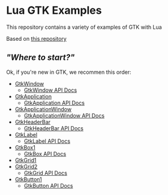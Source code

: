# Lua GTK Examples

This repository contains a variety of examples of GTK with Lua

Based on [this repository](https://github.com/gerito1/vala-gtk-examples)

## _"Where to start?"_

Ok, if you're new in GTK, we recommen this order:

  - [GtkWindow](GtkWindow.lua)
    * [GtkWindow API Docs][GtkWindow_API]
  - [GtkApplication](GtkApplication.lua)
    * [GtkApplication API Docs][GtkApplication_API]
  - [GtkApplicationWindow](GtkApplicationWindow.lua)
    * [GtkApplicationWindow API Docs][GtkApplicationWindow_API]
  - [GtkHeaderBar](GtkHeaderBar.lua)
    * [GtkHeaderBar API Docs][GtkHeaderBar_API]
  - [GtkLabel](GtkLabel.lua)
    * [GtkLabel API Docs][GtkLabel_API]
  - [GtkBox1](GtkBox1.lua)
    * [GtkBox API Docs][GtkBox_API]
  - [GtkGrid1](GtkGrid1.lua)
  - [GtkGrid2](GtkGrid2.lua)
    * [GtkGrid API Docs][GtkGrid_API]
  - [GtkButton1](GtkButton1.lua)
    * [GtkButton API Docs][GtkButton_API]

[GtkWindow_API]: https://developer.gnome.org/gtk3/stable/GtkWindow.html
[GtkApplication_API]: https://developer.gnome.org/gtk3/stable/GtkApplication.html
[GtkApplicationWindow_API]: https://developer.gnome.org/gtk3/stable/GtkApplicationWindow.html
[GtkHeaderBar_API]: https://developer.gnome.org/gtk3/stable/GtkHeaderBar.html
[GtkLabel_API]: https://developer.gnome.org/gtk3/stable/GtkLabel.html
[GtkButton_API]: https://developer.gnome.org/gtk3/stable/GtkButton.html
[GtkBox_API]: https://developer.gnome.org/gtk3/stable/GtkBox.html
[GtkGrid_API]: https://developer.gnome.org/gtk3/stable/GtkGrid.html